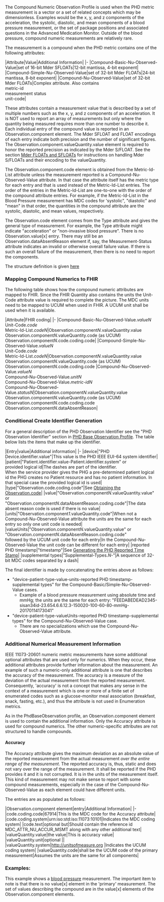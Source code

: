 The Compound Numeric Observation Profile is used when the PHD metric measurement is a vector or a set of related concepts which may be dimensionless. Examples would be the x, y, and z components of the acceleration, the systolic, diastolic, and mean components of a blood pressure measurement, or the set of package positions and associated questions in the Advanced Medication Monitor. Outside of the blood pressure, compound numeric measurements are relatively rare.

The measurement is a compound when the PHD metric contains one of the following attributes:

<style>table, th, td {
border: 1px solid black;
border-collapse:collapse;
padding: 6px;}</style>

|Attribute|Value|Additional Information|
|-
|Compound-Basic-Nu-Observed-Value|set of 16-bit Mder SFLOATs|12-bit mantissa, 4-bit exponent|
|Compound-Simple-Nu-Observed-Value|set of 32-bit Mder FLOATs|24-bit mantissa, 8-bit exponent|
|Compound-Nu-Observed-Value|set of 32-bit Mder FLOATs|Complex attribute. Also contains<br/> metric-id<br/> measurement status<br/> unit-code|

These attributes contain a measurement value that is described by a set of multiple numbers such as the x, y, and z components of an acceleration. It is NOT used to report an array of measurements but only where the quantity being measured requires more than one number to describe it. Each individual entry of the compound value is reported in an Observation.component element. The Mder SFLOAT and FLOAT encodings of each entry indicate both precision and the number of significant figures. The Observation.component.valueQuantity.value element is required to honor the reported precision as indicated by the Mder S/FLOAT. See the section [Mder FLOATs and SFLOATs](MderFLOATsandSFLOATs.html) for instructions on handling Mder S/FLOATs and their encoding to the valueQuantity.

The Observation.component.code element is obtained from the Metric-Id-List attribute unless the measurement reported is a Compound-Nu-Observed-Value attribute. In that case the attribute itself has the metric type for each entry and that is used instead of the Metric-Id-List entries. The order of the entries in the Metric-Id-List are one-to-one with the order of the compound attribute entries. For example, if the Metric-Id-List in the Blood Pressure measurement has MDC codes for 'systolic", "diastolic" and "mean" in that order, the quantities in the compound attribute are the systolic, diastolic, and mean values, respectively.

The Observation.code element comes from the Type attribute and gives the general type of measurement. For example, the Type attribute might indicate "acceleration" or "non-invasive blood pressure". There is no Observation.value[x] entry. There may still be an Observation.dataAbsentReason element if, say, the Measurement-Status attribute indicates an invalid or otherwise overall failure value. If there is such an overall failure of the measurement, then there is no need to report the components.

The structure definition is given [here](StructureDefinition-PhdCompoundNumericObservation.html)

### Mapping Compound Numerics to FHIR
The following table shows how the compound numeric attributes are mapped to FHIR. Since the FHIR Quantity also contains the units the Unit-Code attribute value is required to complete the picture. The MDC units need to be mapped to UCUM when used in FHIR. A UCUM unit shall be used when it is available.

|Attribute|FHIR coding|
|-
|Compound-Basic-Nu-Observed-Value.*valueN*<br/>Unit-Code.*code*<br/>Metric-Id-List.*codeN*|Observation.component*N*.valueQuantity.value<br/>Observation.component*N*.valueQuantity.code  (as UCUM)<br/>Observation.component*N*.code.coding.code|
|Compound-Simple-Nu-Observed-Value.*valueN*<br/>Unit-Code.*code*<br/>Metric-Id-List.*codeN*|Observation.component*N*.valueQuantity.value<br/>Observation.component*N*.valueQuantity.code  (as UCUM)<br/>Observation.component*N*.code.coding.code
|Compound-Nu-Observed-Value.*valueN*<br/>Compound-Nu-Observed-Value.*unitN*<br/>Compound-Nu-Observed-Value.*metric-idN*<br/>Compound-Nu-Observed-Value.*statusN*|Observation.component*N*.valueQuantity.value<br/>Observation.component*N*.valueQuantity.code  (as UCUM)<br/> Observation.component*N*.code.coding.code<br/>Observation.component*N*.dataAbsentReason|

### Conditional Create Identifier Generation
For a general description of the PHD Observation Identifier see the "PHD Observation Identifier" section in [PHD Base Observation Profile](StructureDefinition-PhdBaseObservation.html). The table below lists the items that make up the identifier.

|Entry|value|Additional information|
|-
|device|"PHD Device.identifier.value"|This value is the PHD IEEE EUI-64 system identifier|
|patient|"Patient.identifier.value-Patient.identifier.system" or<br/>provided logical id|The dashes are part of the identifier. <br/>When the service provider gives the PHG a pre-determined patient logical id the PHG creates no Patient resource and has no patient information. In that special case the provided logical id is used|
|type|"Observation.code.coding.code"|See [Obtaining the Observation.code](ObtainObservationCode.html)|
|value|"Observation.component*N*.valueQuantity.value" or<br/>"Observation.component*N*.dataAbsentReason.coding.code"|The data absent reason code is used if there is no value|
|units|"Observation.component*1*.valueQuantity.code"|When not a Compound-Nu-Observed-Value attribute the units are the same for each entry so only one unit code is needed|
|valueUnits|"Observation.component*N*.valueQuantity.value" or <br/> "Observation.component*N*.dataAbsentReason.coding.code"<br/>followed by the UCUM unit code for each entry|In the Compound-Nu-Observed-Value the unit code can be different for each entry|
|reported PHD timestamp|"timestamp"|See [Generating the PHD Reported Time Stamp](GeneratingtheReportedTimeStampIdentifier.html)|
|supplemental types|"Supplemental-Types.*N*-"|A sequence of 32-bit MDC codes separated by a dash|

The final identifier is made by concatenating the entries above as follows:
 - "device-patient-type-value-units-reported PHD timestamp-supplemental types" for the Compound-Basic/Simple-Nu-Observed-Value cases.
   - Example of a blood pressure measurement using absolute time and mmHg; the units are the same for each entry: "FEEDABEDEAD2345-sisan34id-23.654.6.6.12.3-150020-100-60-80-mmHg-20170114173041"
 - "device-patient-type-valueUnits-reported PHD timestamp-supplemental types" for the Compound-Nu-Observed-Value case.
   - There are no specializations which use the Compound-Nu-Observed-Value attribute.

### Additional Numerical Measurement Information
IEEE 11073-20601 numeric metric measurements have some additional optional attributes that are used only for numerics. When they occur, these additional attributes provide further information about the measurement. An example of such a numeric-only additional attribute is one that describes the accuracy of the measurement. The accuracy is a measure of the deviation of the actual measurement from the reported measurement. Consequently, 'accuracy' is not a concept that makes any sense in the context of a measurement which is one or more of a finite set of enumerated codes such as a glucose-monitor meal association (breakfast, snack, fasting, etc.), and thus the attribute is not used in Enumeration metrics.

As in the PhdBaseObservation profile, an Observation.component element is used to contain the additional information. Only the Accuracy attribute is used for compound numerics. The other numeric-specific attributes are not structured to handle compounds.

#### Accuracy
The Accuracy attribute gives the maximum deviation as an absolute value of the reported measurement from the actual measurement *over the entire range of the measurement*. The reported accuracy is, thus, static and does not vary over the range of the measurement. It shall be reported if the PHD provides it and it is not corrupted. It is in the units of the measurement itself. This kind of measurement may not make sense to report with some compound measurements, especially in the case of the Compound-Nu-Observed-Value as each element could have different units.

The entries are as populated as follows:

|Observation.component element|entry|Additional Information|
|-
|code.coding.code|67914|This is the MDC code for the Accuracy attribute|
|code.coding.system|urn:iso:std:iso:11073:10101|Indicates the MDC coding system|
|code.text|optional but|Should contain the reference id MDC_ATTR_NU_ACCUR_MSMT along with any other additional text|
|valueQuantity.value|the value|This is accuracy value|
|valueQuantity.unit|optional ||
|valueQuantity.system|http://unitsofmeasure.org |Indicates the UCUM coding system|
|valueQuantity.code|shall be the UCUM code of the primary measurement|Assumes the units are the same for all components|

### Examples:
This example shows a [blood pressure](Observation-compound-numeric-observation.html) measurement. The important item to note is that there is no value[x] element in the 'primary' measurement. The set of values describing the compound are in the value[x] elements of the Observation.component elements.







